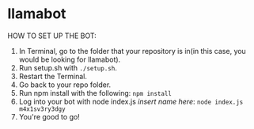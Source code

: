 # llamabot
HOW TO SET UP THE BOT:
1. In Terminal, go to the folder that your repository is in(in this case, you would be looking for llamabot).
2. Run setup.sh with `./setup.sh`.
3. Restart the Terminal.
4. Go back to your repo folder.
5. Run npm install with the following: `npm install`
6. Log into your bot with node index.js *insert name here*: `node index.js m4x1sv3ry3dgy`
7. You're good to go!


